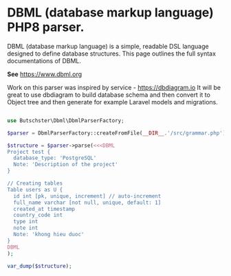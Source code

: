# DBML (database markup language) PHP8 parser.

DBML (database markup language) is a simple, readable DSL language designed to define database structures. This page
outlines the full syntax documentations of DBML.

**See** https://www.dbml.org

Work on this parser was inspired by service - https://dbdiagram.io It will be great to use dbdiagram to build database
schema and then convert it to Object tree and then generate for example Laravel models and migrations.

```php

use Butschster\Dbml\DbmlParserFactory;

$parser = DbmlParserFactory::createFromFile(__DIR__.'/src/grammar.php');

$structure = $parser->parse(<<<DBML
Project test {
  database_type: 'PostgreSQL'
  Note: 'Description of the project'
}

// Creating tables
Table users as U {
  id int [pk, unique, increment] // auto-increment
  full_name varchar [not null, unique, default: 1]
  created_at timestamp
  country_code int
  type int
  note int
  Note: 'khong hieu duoc'
}
DBML
);

var_dump($structure);
```
